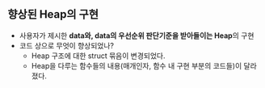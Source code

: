 ## 향상된 Heap의 구현
  - 사용자가 제시한 **data와, data의 우선순위 판단기준을 받아들이는 Heap**의 구현
  - 코드 상으로 무엇이 향상되었나?
    - Heap 구조에 대한 struct 묶음이 변경되었다.
    - Heap을 다루는 함수들의 내용(매개인자, 함수 내 구현 부분의 코드들)이 달라졌다.
